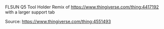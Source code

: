 FLSUN Q5 Tool Holder
Remix of https://www.thingiverse.com/thing:4417192 with a larger support tab

Source: https://www.thingiverse.com/thing:4551493
